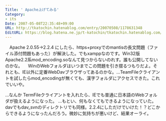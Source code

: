 ```yaml
---
Title: ' Apache上げてみる'
Category:
- its
Date: 2007-05-08T22:35:48+09:00
URL: http://tkatochin.hatenablog.com/entry/20070508/1178631348
EditURL: https://blog.hatena.ne.jp/t-katochin/tkatochin.hatenablog.com/atom/entry/6653586347154755457
---
```


　Apache 2.0.55→2.2.4 にしたら、https+proxyでのmantisの長文問題（ファイル添付問題もあった）が解決した。でもxamppなのです。Win32版Apache2.2系mod_encoding.soなんて見つからないのれす。誰も公開してないのかな。
　WinのWebフォルダはいつまでこの問題を引き摺るつもりだよ。それとも、IE以外に定番WebDavブラウザってあるのかな。…TeamFileクライアントを試したらmod_encodingが無くても、漢字フォルダにアクセスできた。これでいいや。

…なんか TermFileクライアントを入れたら、IEでも普通に日本語のWebフォルダが扱えるようになった。
…もとい、何もなくてもできるようになっていた。davでもdav_svnのディレクトリでも同様。2.2.4にしただけでいけた！？どこからできるようになったんだろう。微妙に気持ちが悪いけど、結果オーライ。
